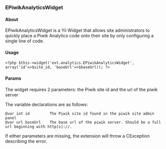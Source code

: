 ### EPiwikAnalyticsWidget

#### About
EPiwikAnalyticsWidget is a Yii Widget that allows site administrators to quickly place a Piwik Analytics code onto their site by only configuring a single line of code.

#### Usage

    <?php $this->widget('ext.analytics.EPiwikAnalyticsWidget', array('id'=>$site_id, 'baseUrl'=>$baseUrl)); ?>

#### Params
The widget requires 2 parameters: the Piwik site id and the url of the piwik server

The variable declarations are as follows:

    @var int id 		The Piwik site id found in the piwik site admin panel
    @var url baseUrl	The base url of the piwik server. Should be a full url beginning with http[s]://.

If either parameters are missing, the extension will throw a CException describing the error.
